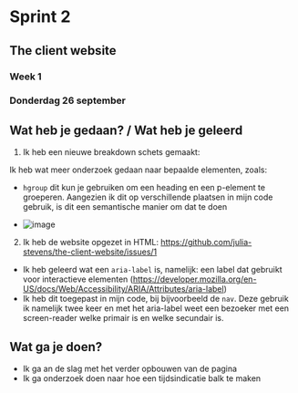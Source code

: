 # Sprint 2
## The client website

### Week 1
### Donderdag 26 september

## Wat heb je gedaan? / Wat heb je geleerd

1. Ik heb een nieuwe breakdown schets gemaakt: 

Ik heb wat meer onderzoek gedaan naar bepaalde elementen, zoals: 
* `hgroup` dit kun je gebruiken om een heading en een p-element te groeperen. Aangezien ik dit op verschillende plaatsen in mijn code gebruik, is dit een semantische manier om dat te doen 

* ![image](https://github.com/user-attachments/assets/ebade948-71db-404d-af53-4ce4a45a38bb)

2. Ik heb de website opgezet in HTML: https://github.com/julia-stevens/the-client-website/issues/1

* Ik heb geleerd wat een `aria-label` is, namelijk: een label dat gebruikt voor interactieve elementen (https://developer.mozilla.org/en-US/docs/Web/Accessibility/ARIA/Attributes/aria-label)
* Ik heb dit toegepast in mijn code, bij bijvoorbeeld de `nav`. Deze gebruik ik namelijk twee keer en met het aria-label weet een bezoeker met een screen-reader welke primair is en welke secundair is. 

## Wat ga je doen? 
* Ik ga an de slag met het verder opbouwen van de pagina
* Ik ga onderzoek doen naar hoe een tijdsindicatie balk te maken